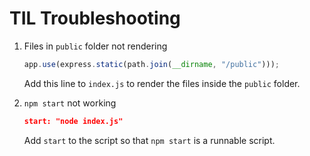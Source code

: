 # TIL Troubleshooting

1. Files in `public` folder not rendering

    ```js
    app.use(express.static(path.join(__dirname, "/public")));
    ```

    Add this line to `index.js` to render the files inside  the `public` folder.

2. `npm start` not working

    ```json
    start: "node index.js"
    ```

    Add `start` to the script so that `npm start` is a runnable script.
